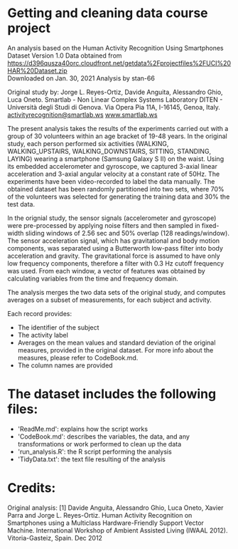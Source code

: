 Getting and cleaning data course project
========================================

An analysis based on the Human Activity Recognition Using Smartphones Dataset Version 1.0 
Data obtained from https://d396qusza40orc.cloudfront.net/getdata%2Fprojectfiles%2FUCI%20HAR%20Dataset.zip  
Downloaded on Jan. 30, 2021
Analysis by stan-66

Original study by:
Jorge L. Reyes-Ortiz, Davide Anguita, Alessandro Ghio, Luca Oneto.
Smartlab - Non Linear Complex Systems Laboratory
DITEN - Università degli Studi di Genova.
Via Opera Pia 11A, I-16145, Genoa, Italy.
activityrecognition@smartlab.ws
www.smartlab.ws


The present analysis takes the results of the experiments carried out with a group of 30 volunteers within an age bracket of 19-48 years.
In the original study, each person performed six activities (WALKING, WALKING_UPSTAIRS, WALKING_DOWNSTAIRS, SITTING, STANDING, LAYING) wearing a smartphone (Samsung Galaxy S II) on the waist. Using its embedded accelerometer and gyroscope, we captured 3-axial linear acceleration and 3-axial angular velocity at a constant rate of 50Hz. The experiments have been video-recorded to label the data manually. The obtained dataset has been randomly partitioned into two sets, where 70% of the volunteers was selected for generating the training data and 30% the test data.

In the orignial study, the sensor signals (accelerometer and gyroscope) were pre-processed by applying noise filters and then sampled in fixed-width sliding windows of 2.56 sec and 50% overlap (128 readings/window). The sensor acceleration signal, which has gravitational and body motion components, was separated using a Butterworth low-pass filter into body acceleration and gravity. The gravitational force is assumed to have only low frequency components, therefore a filter with 0.3 Hz cutoff frequency was used. From each window, a vector of features was obtained by calculating variables from the time and frequency domain.

The analysis merges the two data sets of the original study, and computes averages on a subset of measurements, for each subject and activity.

Each record provides:
- The identifier of the subject
- The activity label
- Averages on the mean values and standard deviation of the original measures, provided in the original dataset. For more info about the measures, please refer to CodeBook.md.
- The column names are provided  

The dataset includes the following files:
=========================================

- 'ReadMe.md': explains how the script works
- 'CodeBook.md': describes the variables, the data, and any transformations or work performed to clean up the data
- 'run_analysis.R': the R script performing the analysis
- 'TidyData.txt': the text file resulting of the analysis

Credits:
========
Original analysis:
[1] Davide Anguita, Alessandro Ghio, Luca Oneto, Xavier Parra and Jorge L. Reyes-Ortiz. Human Activity Recognition on Smartphones using a Multiclass Hardware-Friendly Support Vector Machine. International Workshop of Ambient Assisted Living (IWAAL 2012). Vitoria-Gasteiz, Spain. Dec 2012

